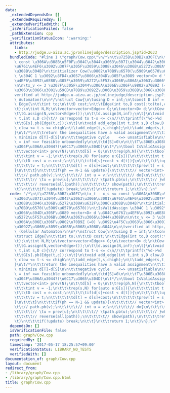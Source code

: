 ```yaml
---
data:
  _extendedDependsOn: []
  _extendedRequiredBy: []
  _extendedVerifiedWith: []
  _isVerificationFailed: false
  _pathExtension: cpp
  _verificationStatusIcon: ':warning:'
  attributes:
    links:
    - http://judge.u-aizu.ac.jp/onlinejudge/description.jsp?id=2633
  bundledCode: "#line 1 \"graph/Cow.cpp\"\n/*\n\t\u725B\u30B2\u30FC\n\tx_t - x_s <=\
    \ const \u306A\u308B\u5F0F\u304C\u3044\u3063\u3071\u3044\u3042\u3063\u3066\u3001\
    \u6761\u4EF6\u3092\u307F\u305F\u3059\u3088\u3046\u306B\u5272\u308A\u632F\u308C\
    \u308B\u304B?\n\tinitializer Cow(\u9802\u70B9\u6570(\u5909\u6570\u6570))\n\tIsValidAssign\
    \ \u304C 1 \u3092\u8FD4\u3057\u3066\u304D\u305F\u3089 vector<D> d \u304C\u6761\
    \u4EF6\u3092\u6E80\u305F\u3059\u5272\u5F53\u306B\u306A\u3063\u3066\u3044\u308B\
    \n\n\tx_v <= 3 \u307F\u305F\u3044\u306A\u306E\u306F\u9802\u70B9Z (=0) \u3092\u4F5C\
    \u3063\u3066\u3001\u59CB\u70B9\u3092Z\u306B\u3059\u308B\u3068\u3088\u3044\n\n\t\
    verified at http://judge.u-aizu.ac.jp/onlinejudge/description.jsp?id=2633 (Cellular\
    \ Automaton)\n\n*/\nstruct Cow{\n\tusing D = int;\n\tconst D inf = 1e9;\n\tstruct\
    \ Edge{\n\t\tint to;\n\t\tD cost;\n\t\tEdge(int to,D cost):to(to),cost(cost){}\n\
    \t};\n\tint N,M;\n\tvector<vector<Edge>> G;\n\tvector<D> d;\n\tCow(int N):N(N){\n\
    \t\tG.assign(N,vector<Edge>());\n\t\td.assign(N,inf);\n\t}\n\tvoid add_edge(int\
    \ t,int s,D c){\t// correspond to t-s <= c\n//\t\tprintf(\"%d->%d   :%d\\n\",t,s,c);\n\
    \t\tG[s].pb(Edge(t,c));\n\t}\n\tvoid add_edge(int t,int s,D clow,D chigh){\t//\
    \ clow <= t-s <= chigh\n\t\tadd_edge(t,s,chigh);\n\t\tadd_edge(s,t,-clow);\n\t\
    }\n\t/*\n\t\treturn the inequalities have a valid assignment\n\t\tif satisfiable,\
    \ minimize d[T]-d[S]\n\n\t\tnegative cycle    <=> unsatisfiable\n\t\td[T] - d[S]\
    \ = inf <=> feasible unboundedly\n\n\t\td[S]=0\n\n\t\tT\u306B\u3088\u3089\u306A\
    \u304F\u306A\u3044?(\u6C17\u3065\u304D)\n\t*/\n\tbool IsValidAssign(int S = 0){\n\
    \t\tvector<int> prev(N);\n\t\td[S] = 0;\n\t\trep(ph,N){\n\t\t\tbool update = 0;\n\
    \t\t\tint v = -1;\n\t\t\trep(s,N) for(auto e:G[s]){\n\t\t\t\tint t = e.to;\n\t\
    \t\t\tD cost = e.cost;\n\t\t\t\tif(d[s]+cost < d[t]){\n\t\t\t\t\tupdate=1;\n\t\
    \t\t\t\tv = t;\n\t\t\t\t\td[t] = d[s]+cost;\n\t\t\t\t\tprev[t] = s;\n\t\t\t\t\
    }\n\t\t\t}\n\t\t\tif(ph == N-1 && update){\n\t\t\t\t// vector<int> path;\n\t\t\
    \t\t// path.pb(v);\n\t\t\t\t// int u = v;\n\t\t\t\t// do{\n\t\t\t\t// \tshow(u);\n\
    \t\t\t\t// \tu = prev[u];\n\t\t\t\t// \tpath.pb(u);\n\t\t\t\t// }while(u!=v);\n\
    \t\t\t\t// reverse(all(path));\n\t\t\t\t// show(path);\n\t\t\t\treturn 0;\n\t\t\
    \t}\n\t\t\tif(!update) break;\n\t\t}\n\t\treturn 1;\n\t}\n};\n"
  code: "/*\n\t\u725B\u30B2\u30FC\n\tx_t - x_s <= const \u306A\u308B\u5F0F\u304C\u3044\
    \u3063\u3071\u3044\u3042\u3063\u3066\u3001\u6761\u4EF6\u3092\u307F\u305F\u3059\
    \u3088\u3046\u306B\u5272\u308A\u632F\u308C\u308B\u304B?\n\tinitializer Cow(\u9802\
    \u70B9\u6570(\u5909\u6570\u6570))\n\tIsValidAssign \u304C 1 \u3092\u8FD4\u3057\
    \u3066\u304D\u305F\u3089 vector<D> d \u304C\u6761\u4EF6\u3092\u6E80\u305F\u3059\
    \u5272\u5F53\u306B\u306A\u3063\u3066\u3044\u308B\n\n\tx_v <= 3 \u307F\u305F\u3044\
    \u306A\u306E\u306F\u9802\u70B9Z (=0) \u3092\u4F5C\u3063\u3066\u3001\u59CB\u70B9\
    \u3092Z\u306B\u3059\u308B\u3068\u3088\u3044\n\n\tverified at http://judge.u-aizu.ac.jp/onlinejudge/description.jsp?id=2633\
    \ (Cellular Automaton)\n\n*/\nstruct Cow{\n\tusing D = int;\n\tconst D inf = 1e9;\n\
    \tstruct Edge{\n\t\tint to;\n\t\tD cost;\n\t\tEdge(int to,D cost):to(to),cost(cost){}\n\
    \t};\n\tint N,M;\n\tvector<vector<Edge>> G;\n\tvector<D> d;\n\tCow(int N):N(N){\n\
    \t\tG.assign(N,vector<Edge>());\n\t\td.assign(N,inf);\n\t}\n\tvoid add_edge(int\
    \ t,int s,D c){\t// correspond to t-s <= c\n//\t\tprintf(\"%d->%d   :%d\\n\",t,s,c);\n\
    \t\tG[s].pb(Edge(t,c));\n\t}\n\tvoid add_edge(int t,int s,D clow,D chigh){\t//\
    \ clow <= t-s <= chigh\n\t\tadd_edge(t,s,chigh);\n\t\tadd_edge(s,t,-clow);\n\t\
    }\n\t/*\n\t\treturn the inequalities have a valid assignment\n\t\tif satisfiable,\
    \ minimize d[T]-d[S]\n\n\t\tnegative cycle    <=> unsatisfiable\n\t\td[T] - d[S]\
    \ = inf <=> feasible unboundedly\n\n\t\td[S]=0\n\n\t\tT\u306B\u3088\u3089\u306A\
    \u304F\u306A\u3044?(\u6C17\u3065\u304D)\n\t*/\n\tbool IsValidAssign(int S = 0){\n\
    \t\tvector<int> prev(N);\n\t\td[S] = 0;\n\t\trep(ph,N){\n\t\t\tbool update = 0;\n\
    \t\t\tint v = -1;\n\t\t\trep(s,N) for(auto e:G[s]){\n\t\t\t\tint t = e.to;\n\t\
    \t\t\tD cost = e.cost;\n\t\t\t\tif(d[s]+cost < d[t]){\n\t\t\t\t\tupdate=1;\n\t\
    \t\t\t\tv = t;\n\t\t\t\t\td[t] = d[s]+cost;\n\t\t\t\t\tprev[t] = s;\n\t\t\t\t\
    }\n\t\t\t}\n\t\t\tif(ph == N-1 && update){\n\t\t\t\t// vector<int> path;\n\t\t\
    \t\t// path.pb(v);\n\t\t\t\t// int u = v;\n\t\t\t\t// do{\n\t\t\t\t// \tshow(u);\n\
    \t\t\t\t// \tu = prev[u];\n\t\t\t\t// \tpath.pb(u);\n\t\t\t\t// }while(u!=v);\n\
    \t\t\t\t// reverse(all(path));\n\t\t\t\t// show(path);\n\t\t\t\treturn 0;\n\t\t\
    \t}\n\t\t\tif(!update) break;\n\t\t}\n\t\treturn 1;\n\t}\n};\n"
  dependsOn: []
  isVerificationFile: false
  path: graph/Cow.cpp
  requiredBy: []
  timestamp: '2017-05-17 18:25:57+09:00'
  verificationStatus: LIBRARY_NO_TESTS
  verifiedWith: []
documentation_of: graph/Cow.cpp
layout: document
redirect_from:
- /library/graph/Cow.cpp
- /library/graph/Cow.cpp.html
title: graph/Cow.cpp
---
```

